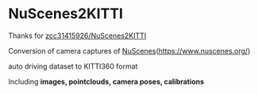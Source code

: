 # NuScenes2KITTI
Thanks for [zcc31415926/NuScenes2KITTI](https://github.com/zcc31415926/NuScenes2KITTI)

Conversion of camera captures of [NuScenes](https://github.com/nutonomy/nuscenes-devkit)(https://www.nuscenes.org/)
 
auto driving dataset to KITTI360 format

Including **images, pointclouds, camera poses, calibrations**

